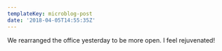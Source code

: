 ```yaml
---
templateKey: microblog-post
date: '2018-04-05T14:55:35Z'
---
```


We rearranged the office yesterday to be more open. I feel rejuvenated!

